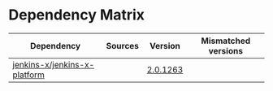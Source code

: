 # Dependency Matrix

Dependency | Sources | Version | Mismatched versions
---------- | ------- | ------- | -------------------
[jenkins-x/jenkins-x-platform](https://github.com/jenkins-x/jenkins-x-platform.git) |  | [2.0.1263](https://github.com/jenkins-x/jenkins-x-platform/releases/tag/v2.0.1263) | 
